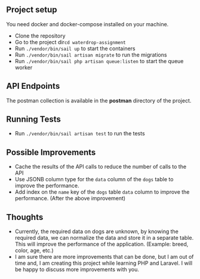 ## Project setup
You need docker and docker-compose installed on your machine.

- Clone the repository
- Go to the project dir`cd waterdrop-assignment`
- Run `./vendor/bin/sail up` to start the containers
- Run `./vendor/bin/sail artisan migrate` to run the migrations
- Run `./vendor/bin/sail php artisan queue:listen` to start the queue worker 

## API Endpoints
The postman collection is available in the **postman** directory of the project.

## Running Tests
- Run `./vendor/bin/sail artisan test` to run the tests

## Possible Improvements
- Cache the results of the API calls to reduce the number of calls to the API
- Use JSONB column type for the `data` column of the `dogs` table to improve the performance.
- Add index on the `name` key of the `dogs` table `data` column to improve the performance. (After the above improvement)

## Thoughts
- Currently, the required data on dogs are unknown, by knowing the required data, we can normalize the data and store it in a separate table. This will improve the performance of the application. (Example: breed, color, age, etc.)
- I am sure there are more improvements that can be done, but I am out of time and, I am creating this project while learning PHP and Laravel. I will be happy to discuss more improvements with you.
